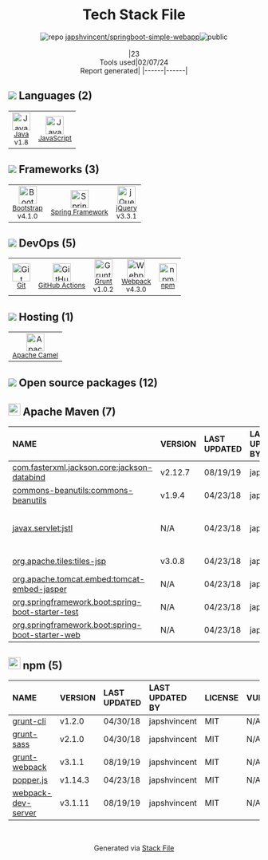 <!--
&lt;--- Readme.md Snippet without images Start ---&gt;
## Tech Stack
japshvincent/springboot-simple-webapp is built on the following main stack:

- [Java](https://www.java.com) – Languages
- [JavaScript](https://developer.mozilla.org/en-US/docs/Web/JavaScript) – Languages
- [Bootstrap](http://getbootstrap.com/) – Front-End Frameworks
- [Spring Framework](https://spring.io/projects/spring-framework) – Frameworks (Full Stack)
- [jQuery](http://jquery.com/) – Javascript UI Libraries
- [GitHub Actions](https://github.com/features/actions) – Continuous Integration
- [Grunt](http://gruntjs.com/) – JS Build Tools / JS Task Runners
- [Webpack](http://webpack.js.org) – JS Build Tools / JS Task Runners
- [Apache Camel](https://camel.apache.org/) – Platform as a Service

Full tech stack [here](/techstack.md)

&lt;--- Readme.md Snippet without images End ---&gt;

&lt;--- Readme.md Snippet with images Start ---&gt;
## Tech Stack
japshvincent/springboot-simple-webapp is built on the following main stack:

- <img width='25' height='25' src='https://img.stackshare.io/service/995/K85ZWV2F.png' alt='Java'/> [Java](https://www.java.com) – Languages
- <img width='25' height='25' src='https://img.stackshare.io/service/1209/javascript.jpeg' alt='JavaScript'/> [JavaScript](https://developer.mozilla.org/en-US/docs/Web/JavaScript) – Languages
- <img width='25' height='25' src='https://img.stackshare.io/service/1101/C9QJ7V3X.png' alt='Bootstrap'/> [Bootstrap](http://getbootstrap.com/) – Front-End Frameworks
- <img width='25' height='25' src='https://img.stackshare.io/service/2006/spring-framework-project-logo.png' alt='Spring Framework'/> [Spring Framework](https://spring.io/projects/spring-framework) – Frameworks (Full Stack)
- <img width='25' height='25' src='https://img.stackshare.io/service/1021/lxEKmMnB_400x400.jpg' alt='jQuery'/> [jQuery](http://jquery.com/) – Javascript UI Libraries
- <img width='25' height='25' src='https://img.stackshare.io/service/11563/actions.png' alt='GitHub Actions'/> [GitHub Actions](https://github.com/features/actions) – Continuous Integration
- <img width='25' height='25' src='https://img.stackshare.io/service/845/falgg2jybmhgk16y62lr.png' alt='Grunt'/> [Grunt](http://gruntjs.com/) – JS Build Tools / JS Task Runners
- <img width='25' height='25' src='https://img.stackshare.io/service/1682/IMG_4636.PNG' alt='Webpack'/> [Webpack](http://webpack.js.org) – JS Build Tools / JS Task Runners
- <img width='25' height='25' src='https://img.stackshare.io/service/3276/xWt1RFo6_400x400.jpg' alt='Apache Camel'/> [Apache Camel](https://camel.apache.org/) – Platform as a Service

Full tech stack [here](/techstack.md)

&lt;--- Readme.md Snippet with images End ---&gt;
-->
<div align="center">

# Tech Stack File
![](https://img.stackshare.io/repo.svg "repo") [japshvincent/springboot-simple-webapp](https://github.com/japshvincent/springboot-simple-webapp)![](https://img.stackshare.io/public_badge.svg "public")
<br/><br/>
|23<br/>Tools used|02/07/24 <br/>Report generated|
|------|------|
</div>

## <img src='https://img.stackshare.io/languages.svg'/> Languages (2)
<table><tr>
  <td align='center'>
  <img width='36' height='36' src='https://img.stackshare.io/service/995/K85ZWV2F.png' alt='Java'>
  <br>
  <sub><a href="https://www.java.com">Java</a></sub>
  <br>
  <sub>v1.8</sub>
</td>

<td align='center'>
  <img width='36' height='36' src='https://img.stackshare.io/service/1209/javascript.jpeg' alt='JavaScript'>
  <br>
  <sub><a href="https://developer.mozilla.org/en-US/docs/Web/JavaScript">JavaScript</a></sub>
  <br>
  <sub></sub>
</td>

</tr>
</table>

## <img src='https://img.stackshare.io/frameworks.svg'/> Frameworks (3)
<table><tr>
  <td align='center'>
  <img width='36' height='36' src='https://img.stackshare.io/service/1101/C9QJ7V3X.png' alt='Bootstrap'>
  <br>
  <sub><a href="http://getbootstrap.com/">Bootstrap</a></sub>
  <br>
  <sub>v4.1.0</sub>
</td>

<td align='center'>
  <img width='36' height='36' src='https://img.stackshare.io/service/2006/spring-framework-project-logo.png' alt='Spring Framework'>
  <br>
  <sub><a href="https://spring.io/projects/spring-framework">Spring Framework</a></sub>
  <br>
  <sub></sub>
</td>

<td align='center'>
  <img width='36' height='36' src='https://img.stackshare.io/service/1021/lxEKmMnB_400x400.jpg' alt='jQuery'>
  <br>
  <sub><a href="http://jquery.com/">jQuery</a></sub>
  <br>
  <sub>v3.3.1</sub>
</td>

</tr>
</table>

## <img src='https://img.stackshare.io/devops.svg'/> DevOps (5)
<table><tr>
  <td align='center'>
  <img width='36' height='36' src='https://img.stackshare.io/service/1046/git.png' alt='Git'>
  <br>
  <sub><a href="http://git-scm.com/">Git</a></sub>
  <br>
  <sub></sub>
</td>

<td align='center'>
  <img width='36' height='36' src='https://img.stackshare.io/service/11563/actions.png' alt='GitHub Actions'>
  <br>
  <sub><a href="https://github.com/features/actions">GitHub Actions</a></sub>
  <br>
  <sub></sub>
</td>

<td align='center'>
  <img width='36' height='36' src='https://img.stackshare.io/service/845/falgg2jybmhgk16y62lr.png' alt='Grunt'>
  <br>
  <sub><a href="http://gruntjs.com/">Grunt</a></sub>
  <br>
  <sub>v1.0.2</sub>
</td>

<td align='center'>
  <img width='36' height='36' src='https://img.stackshare.io/service/1682/IMG_4636.PNG' alt='Webpack'>
  <br>
  <sub><a href="http://webpack.js.org">Webpack</a></sub>
  <br>
  <sub>v4.3.0</sub>
</td>

<td align='center'>
  <img width='36' height='36' src='https://img.stackshare.io/service/1120/lejvzrnlpb308aftn31u.png' alt='npm'>
  <br>
  <sub><a href="https://www.npmjs.com/">npm</a></sub>
  <br>
  <sub></sub>
</td>

</tr>
</table>

## <img src='https://img.stackshare.io/hosting.svg'/> Hosting (1)
<table><tr>
  <td align='center'>
  <img width='36' height='36' src='https://img.stackshare.io/service/3276/xWt1RFo6_400x400.jpg' alt='Apache Camel'>
  <br>
  <sub><a href="https://camel.apache.org/">Apache Camel</a></sub>
  <br>
  <sub></sub>
</td>

</tr>
</table>


## <img src='https://img.stackshare.io/group.svg' /> Open source packages (12)</h2>

## <img width='24' height='24' src='https://img.stackshare.io/package_manager/977/default_9833f2ef0bbc2a946b4cc5e9307264033361076b.png'/> Apache Maven (7)

|NAME|VERSION|LAST UPDATED|LAST UPDATED BY|LICENSE|VULNERABILITIES|
|:------|:------|:------|:------|:------|:------|
|[com.fasterxml.jackson.core:jackson-databind](http://github.com/FasterXML/jackson)|v2.12.7|08/19/19|japshvincent |Apache-2.0|N/A|
|[commons-beanutils:commons-beanutils](https://commons.apache.org/proper/commons-beanutils/)|v1.9.4|04/23/18|japshvincent |Apache-2.0|N/A|
|[javax.servlet:jstl]()|N/A|04/23/18|japshvincent |GPL-2.0-with-classpath-exception|N/A|
|[org.apache.tiles:tiles-jsp]()|v3.0.8|04/23/18|japshvincent |Apache-2.0|N/A|
|[org.apache.tomcat.embed:tomcat-embed-jasper](https://tomcat.apache.org/)|N/A|04/23/18|japshvincent |Apache-2.0|N/A|
|[org.springframework.boot:spring-boot-starter-test](https://projects.spring.io/spring-boot/#/spring-boot-parent/spring-boot-starters/spring-boot-starter-test)|N/A|04/23/18|japshvincent |Apache-2.0|N/A|
|[org.springframework.boot:spring-boot-starter-web](https://projects.spring.io/spring-boot/#/spring-boot-parent/spring-boot-starters/spring-boot-starter-web)|N/A|04/23/18|japshvincent |Apache-2.0|N/A|


## <img width='24' height='24' src='https://img.stackshare.io/service/1120/lejvzrnlpb308aftn31u.png'/> npm (5)

|NAME|VERSION|LAST UPDATED|LAST UPDATED BY|LICENSE|VULNERABILITIES|
|:------|:------|:------|:------|:------|:------|
|[grunt-cli](https://www.npmjs.com/grunt-cli)|v1.2.0|04/30/18|japshvincent |MIT|N/A|
|[grunt-sass](https://www.npmjs.com/grunt-sass)|v2.1.0|04/30/18|japshvincent |MIT|N/A|
|[grunt-webpack](https://www.npmjs.com/grunt-webpack)|v3.1.1|08/19/19|japshvincent |MIT|N/A|
|[popper.js](https://www.npmjs.com/popper.js)|v1.14.3|04/23/18|japshvincent |MIT|N/A|
|[webpack-dev-server](https://www.npmjs.com/webpack-dev-server)|v3.1.11|08/19/19|japshvincent |MIT|N/A|

<br/>
<div align='center'>

Generated via [Stack File](https://github.com/marketplace/stack-file)
